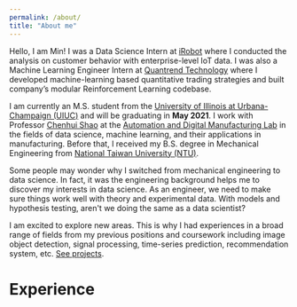 ```yaml
---
permalink: /about/
title: "About me"
---
```

Hello, I am Min! I was a Data Science Intern at [iRobot](https://www.irobot.com/about-irobot/careers/data-science-and-machine-learning) where I conducted the analysis on customer behavior with enterprise-level IoT data. I was also a Machine Learning Engineer Intern at [Quantrend Technology](https://quantrend.ai/) where I developed machine-learning based quantitative trading strategies and built company’s modular Reinforcement Learning codebase.

I am currently an M.S. student from the [University of Illinois at Urbana-Champaign (UIUC)](https://illinois.edu/) and will be graduating in **May 2021**. I work with Professor [Chenhui Shao](https://mechse.illinois.edu/people/profile/chshao) at the [Automation and Digital Manufacturing Lab](https://shaolab.mechse.illinois.edu/) in the fields of data science, machine learning, and their applications in manufacturing. Before that, I received my B.S. degree in Mechanical Engineering from [National Taiwan University (NTU)](https://www.ntu.edu.tw/).

Some people may wonder why I switched from mechanical engineering to data science. In fact, it was the engineering background helps me to discover my interests in data science. As an engineer, we need to make sure things work well with theory and experimental data. With models and hypothesis testing, aren't we doing the same as a data scientist?

I am excited to explore new areas. This is why I had experiences in a broad range of fields from my previous positions and coursework including image object detection, signal processing, time-series prediction, recommendation system, etc. [See projects](about.md).
# Experience
